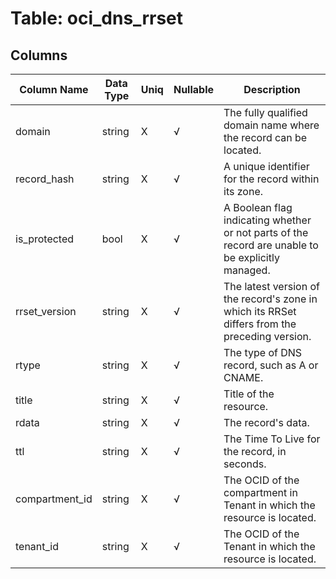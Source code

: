 # Table: oci_dns_rrset

## Columns 

|  Column Name   |  Data Type  | Uniq | Nullable | Description | 
|  ----  | ----  | ----  | ----  | ---- | 
| domain | string | X | √ | The fully qualified domain name where the record can be located. | 
| record_hash | string | X | √ | A unique identifier for the record within its zone. | 
| is_protected | bool | X | √ | A Boolean flag indicating whether or not parts of the record are unable to be explicitly managed. | 
| rrset_version | string | X | √ | The latest version of the record's zone in which its RRSet differs from the preceding version. | 
| rtype | string | X | √ | The type of DNS record, such as A or CNAME. | 
| title | string | X | √ | Title of the resource. | 
| rdata | string | X | √ | The record's data. | 
| ttl | string | X | √ | The Time To Live for the record, in seconds. | 
| compartment_id | string | X | √ | The OCID of the compartment in Tenant in which the resource is located. | 
| tenant_id | string | X | √ | The OCID of the Tenant in which the resource is located. | 


